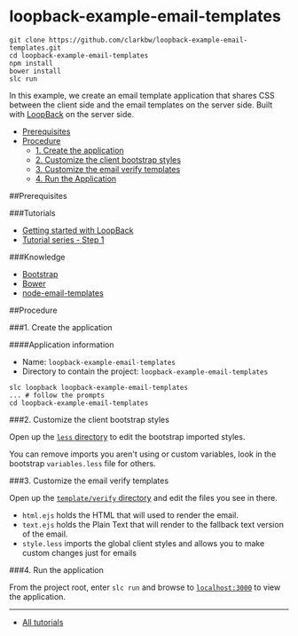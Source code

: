 # loopback-example-email-templates


```
git clone https://github.com/clarkbw/loopback-example-email-templates.git
cd loopback-example-email-templates
npm install
bower install
slc run
```

In this example, we create an email template application that shares CSS between the client side and the email templates on the server side.  Built with [LoopBack](http://loopback.io) on the server side.

- [Prerequisites](#prerequisites)
- [Procedure](#procedure)
  - [1. Create the application](#1-create-the-application)
  - [2. Customize the client bootstrap styles](#2-customize-the-client-bootstrap-styles)
  - [3. Customize the email verify templates](#3-customize-the-email-verify-templates)
  - [4. Run the Application](#4-run-the-application)

##Prerequisites

###Tutorials

- [Getting started with LoopBack][1]
- [Tutorial series - Step 1][2]

###Knowledge

- [Bootstrap][3]
- [Bower][4]
- [node-email-templates][5]

##Procedure

###1. Create the application

####Application information

- Name: `loopback-example-email-templates`
- Directory to contain the project: `loopback-example-email-templates`

```
slc loopback loopback-example-email-templates
... # follow the prompts
cd loopback-example-email-templates
```

###2. Customize the client bootstrap styles

Open up the [`less` directory](/client/public/less) to edit the bootstrap imported styles.

You can remove imports you aren't using or custom variables, look in the bootstrap `variables.less` file for others.

###3. Customize the email verify templates

Open up the [`template/verify` directory](/template/verify) and edit the files you see in there.

* `html.ejs` holds the HTML that will used to render the email.
* `text.ejs` holds the Plain Text that will render to the fallback text version of the email.
* `style.less` imports the global client styles and allows you to make custom changes just for emails


###4. Run the application

From the project root, enter `slc run` and browse to [`localhost:3000`][localhost] to view the application.

---

- [All tutorials][all-tutorials]

[all-tutorials]: https://github.com/strongloop/loopback-example
[localhost]: http://localhost:3000

[1]: https://github.com/strongloop/loopback-getting-started
[2]: https://github.com/strongloop/loopback-example#step-1
[3]: http://getbootstrap.com/
[4]: http://bower.io/
[5]: https://github.com/niftylettuce/node-email-templates/
